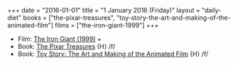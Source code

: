 +++
date = "2016-01-01"
title = "1 January 2016 (Friday)"
layout = "daily-diet"
books = ["the-pixar-treasures", "toy-story-the-art-and-making-of-the-animated-film"]
films = ["the-iron-giant-1999"]
+++


* Film: [The Iron Giant (1999)](/films/the-iron-giant-1999) +
* Book: [The Pixar Treasures](/books/the-pixar-treasures) {H} /f/
* Book: [Toy Story: The Art and Making of the Animated Film](/books/toy-story-the-art-and-making-of-the-animated-film) {H} /f/
